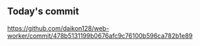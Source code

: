 ## Today's commit
https://github.com/daikon128/web-worker/commit/478b5131199b0676afc9c76100b596ca782b1e89
